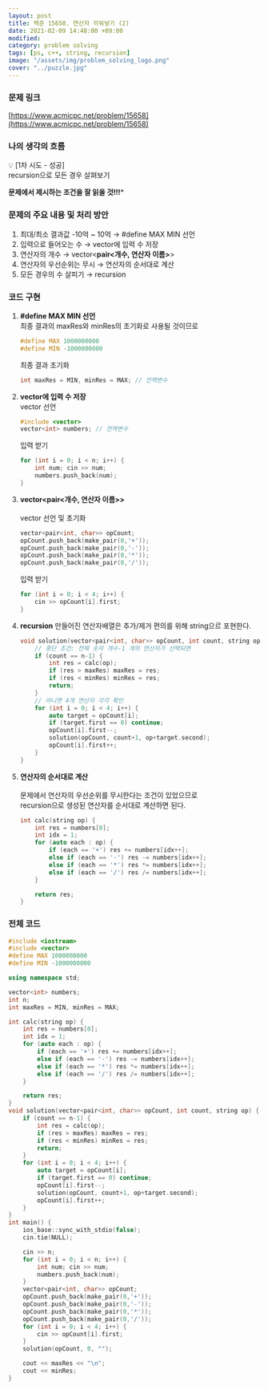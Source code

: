 ```yaml
---
layout: post
title: 백준 15658. 연산자 끼워넣기 (2)
date: 2021-02-09 14:48:00 +09:00
modified: 
category: problem solving
tags: [ps, c++, string, recursion]
image: "/assets/img/problem_solving_logo.png"
cover: "../puzzle.jpg"
---
```


### 문제 링크
[https://www.acmicpc.net/problem/15658](https://www.acmicpc.net/problem/15658)

### 나의 생각의 흐름
💡 [1차 시도 - 성공]<br>
    recursion으로 모든 경우 살펴보기

**문제에서 제시하는 조건을 잘 읽을 것!!!***


### 문제의 주요 내용 및 처리 방안
1. 최대/최소 결과값 -10억 ~ 10억 → #define MAX MIN 선언
1. 입력으로 들어오는 수 → vector에 입력 수 저장
1. 연산자의 개수 → vector<**pair<개수, 연산자 이름>**>
1. 연산자의 우선순위는 무시 → 연산자의 순서대로 계산
1. 모든 경우의 수 살피기 → recursion


### 코드 구현 
1. **#define MAX MIN 선언**<br>
    최종 결과의 maxRes와 minRes의 초기화로 사용될 것이므로 
    ```c++
    #define MAX 1000000000
    #define MIN -1000000000
    ```
    최종 결과 초기화
    ```c++
    int maxRes = MIN, minRes = MAX; // 전역변수
    ```
1. **vector에 입력 수 저장**<br>
    vector 선언
    ```c++
    #include <vector>
    vector<int> numbers; // 전역변수
    ```
    입력 받기
    ```c++
    for (int i = 0; i < n; i++) {
        int num; cin >> num;
        numbers.push_back(num);
    }
    ```
1. **vector<pair<개수, 연산자 이름>>**<br>  
    vector 선언 및 초기화
    ```c++
    vector<pair<int, char>> opCount;
    opCount.push_back(make_pair(0,'+'));
    opCount.push_back(make_pair(0,'-'));
    opCount.push_back(make_pair(0,'*'));
    opCount.push_back(make_pair(0,'/'));
    ```
    입력 받기
    ```c++
    for (int i = 0; i < 4; i++) {
        cin >> opCount[i].first;
    }
    ```
1. **recursion**
    만들어진 연산자배열은 추가/제거 편의를 위해 string으르 포현한다.<br>
    ```c++
    void solution(vector<pair<int, char>> opCount, int count, string op) {
        // 중단 조건: 전체 숫자 개수-1 개의 연산자가 선택되면
        if (count == n-1) {
            int res = calc(op);
            if (res > maxRes) maxRes = res;
            if (res < minRes) minRes = res;
            return;
        }
        // 아니면 4개 연산자 각각 확인
        for (int i = 0; i < 4; i++) {
            auto target = opCount[i];
            if (target.first == 0) continue;
            opCount[i].first--;
            solution(opCount, count+1, op+target.second);
            opCount[i].first++;
        }
    }
    ```
1. **연산자의 순서대로 계산**<br>  
    문제에서 연산자의 우선순위를 무시한다는 조건이 있었으므로<br>
    recursion으로 생성된 연산자를 순서대로 계산하면 된다.<br>
    ```c++
    int calc(string op) {
        int res = numbers[0];
        int idx = 1;
        for (auto each : op) {
            if (each == '+') res += numbers[idx++];
            else if (each == '-') res -= numbers[idx++];
            else if (each == '*') res *= numbers[idx++];
            else if (each == '/') res /= numbers[idx++];
        }

        return res;
    }
    ```

### 전체 코드
```c++
#include <iostream>
#include <vector>
#define MAX 1000000000
#define MIN -1000000000

using namespace std;

vector<int> numbers;
int n; 
int maxRes = MIN, minRes = MAX;

int calc(string op) {
    int res = numbers[0];
    int idx = 1;
    for (auto each : op) {
        if (each == '+') res += numbers[idx++];
        else if (each == '-') res -= numbers[idx++];
        else if (each == '*') res *= numbers[idx++];
        else if (each == '/') res /= numbers[idx++];
    }

    return res;
}
void solution(vector<pair<int, char>> opCount, int count, string op) {
    if (count == n-1) {
        int res = calc(op);
        if (res > maxRes) maxRes = res;
        if (res < minRes) minRes = res;
        return;
    }
    for (int i = 0; i < 4; i++) {
        auto target = opCount[i];
        if (target.first == 0) continue;
        opCount[i].first--;
        solution(opCount, count+1, op+target.second);
        opCount[i].first++;
    }
}
int main() {
    ios_base::sync_with_stdio(false);
	cin.tie(NULL);

    cin >> n;
    for (int i = 0; i < n; i++) {
        int num; cin >> num;
        numbers.push_back(num);
    }
    vector<pair<int, char>> opCount;
    opCount.push_back(make_pair(0,'+'));
    opCount.push_back(make_pair(0,'-'));
    opCount.push_back(make_pair(0,'*'));
    opCount.push_back(make_pair(0,'/'));
    for (int i = 0; i < 4; i++) {
        cin >> opCount[i].first;
    }
    solution(opCount, 0, "");

    cout << maxRes << "\n";
    cout << minRes;
}
```
